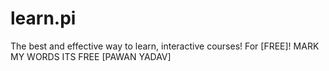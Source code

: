 # learn.pi
The best and effective way to learn, interactive courses! For [FREE]! MARK MY WORDS ITS FREE [PAWAN YADAV]
